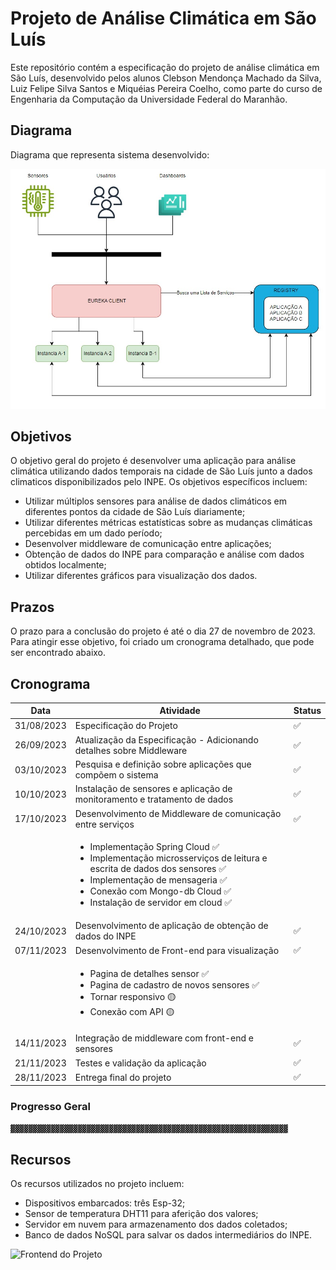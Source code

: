 # Projeto de Análise Climática em São Luís

Este repositório contém a especificação do projeto de análise climática em São Luís, desenvolvido pelos alunos Clebson Mendonça Machado da Silva, Luiz Felipe Silva Santos e Miquéias Pereira Coelho, como parte do curso de Engenharia da Computação da Universidade Federal do Maranhão.

## Diagrama

Diagrama que representa sistema desenvolvido:

![Local Image](assets/img/diagrama_do_sistema.jpeg)

## Objetivos

O objetivo geral do projeto é desenvolver uma aplicação para análise climática utilizando dados temporais na cidade de São Luís junto a dados climaticos disponibilizados pelo INPE. Os objetivos específicos incluem:

- Utilizar múltiplos sensores para análise de dados climáticos em diferentes pontos da cidade de São Luís diariamente;
- Utilizar diferentes métricas estatísticas sobre as mudanças climáticas percebidas em um dado período;
- Desenvolver middleware de comunicação entre aplicações;
- Obtenção de dados do INPE para comparação e análise com dados obtidos localmente;
- Utilizar diferentes gráficos para visualização dos dados.

## Prazos

O prazo para a conclusão do projeto é até o dia 27 de novembro de 2023. Para atingir esse objetivo, foi criado um cronograma detalhado, que pode ser encontrado abaixo.

## Cronograma

| Data       | Atividade                                                                                                                                                                                                                                                  | Status |
| ---------- | ---------------------------------------------------------------------------------------------------------------------------------------------------------------------------------------------------------------------------------------------------------- | ------ |
| 31/08/2023 | Especificação do Projeto                                                                                                                                                                                                                                   | ✅     |
| 26/09/2023 | Atualização da Especificação - Adicionando detalhes sobre Middleware                                                                                                                                                                                       | ✅     |
| 03/10/2023 | Pesquisa e definição sobre aplicações que compõem o sistema                                                                                                                                                                                                | ✅     |
| 10/10/2023 | Instalação de sensores e aplicação de monitoramento e tratamento de dados                                                                                                                                                                                  | ✅     |
| 17/10/2023 | Desenvolvimento de Middleware de comunicação entre serviços                                                                                                                                                                                                | ✅     |
|            | <ul><li>Implementação Spring Cloud ✅</li><li>Implementação microsserviços de leitura e escrita de dados dos sensores ✅</li><li>Implementação de mensageria ✅</li><li>Conexão com Mongo-db Cloud ✅</li><li>Instalação de servidor em cloud ✅</li></ul> |        |
| 24/10/2023 | Desenvolvimento de aplicação de obtenção de dados do INPE                                                                                                                                                                                                  | ✅     |
| 07/11/2023 | Desenvolvimento de Front-end para visualização                                                                                                                                                                                                             | ✅     |
|            | <ul><li>Pagina de detalhes sensor ✅</li><li>Pagina de cadastro de novos sensores ✅</li><li>Tornar responsivo 🟡</li><li>Conexão com API 🟡</li></ul> |        |
| 14/11/2023 | Integração de middleware com front-end e sensores                                                                                                                                                                                                             | ✅     |
| 21/11/2023 | Testes e validação da aplicação                                                                                                                                                                                                                            | ✅     |
| 28/11/2023 | Entrega final do projeto                                                                                                                                                                                                                                   | ✅     |

### Progresso Geral

`▓▓▓▓▓▓▓▓▓▓▓▓▓▓▓▓▓▓▓▓▓▓▓▓▓▓▓▓▓▓▓▓▓▓▓▓▓▓▓▓▓▓▓▓▓▓▓▓▓▓▓▓▓▓▓▓▓▓▓▓▓▓`

## Recursos

Os recursos utilizados no projeto incluem:

- Dispositivos embarcados: três Esp-32;
- Sensor de temperatura DHT11 para aferição dos valores;
- Servidor em nuvem para armazenamento dos dados coletados;
- Banco de dados NoSQL para salvar os dados intermediários do INPE.

![Frontend do Projeto](https://github.com/Felipeecp/climate-dashboard)

